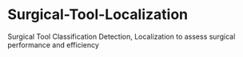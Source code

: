 # Surgical-Tool-Localization
Surgical Tool Classification Detection, Localization to assess surgical performance and efficiency

